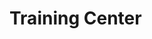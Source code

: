 <!-- TITLE: Training Center -->
<!-- SUBTITLE: A quick summary of Training Center -->

# Training Center